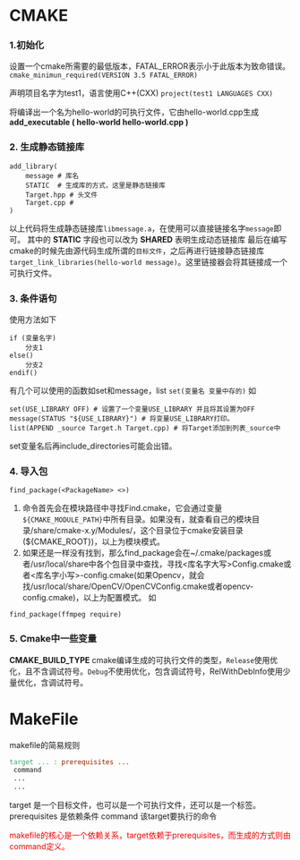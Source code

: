 # CMAKE

### 1.初始化

设置一个cmake所需要的最低版本，FATAL_ERROR表示小于此版本为致命错误。
`cmake_minimun_required(VERSION 3.5 FATAL_ERROR)`

声明项目名字为test1，语言使用C++(CXX)
`project(test1 LANGUAGES CXX)`

将编译出一个名为hello-world的可执行文件，它由hello-world.cpp生成
__add_executable ( hello-world hello-world.cpp )__


### 2. 生成静态链接库

```shell
add_library(
    message # 库名
    STATIC  # 生成库的方式，这里是静态链接库
    Target.hpp # 头文件
    Target.cpp # 
)
```
以上代码将生成静态链接库`libmessage.a`，在使用可以直接链接名字`message`即可。
其中的 __STATIC__ 字段也可以改为 __SHARED__ 表明生成动态链接库
最后在编写cmake的时候先由源代码生成所谓的`目标文件`，之后再进行链接静态链接库
`target_link_libraries(hello-world message)`。这里链接器会将其链接成一个可执行文件。

### 3. 条件语句

使用方法如下
```shell
if (变量名字)
    分支1
else()
    分支2
endif()
```
有几个可以使用的函数如set和message，list
`set(变量名 变量中存的)`
如
```shell
set(USE_LIBRARY OFF) # 设置了一个变量USE_LIBRARY 并且将其设置为OFF
message(STATUS "${USE_LIBRARY}") # 将变量USE_LIBRARY打印。
list(APPEND _source Target.h Target.cpp) # 将Target添加到列表_source中
```
set变量名后再include_directories可能会出错。

### 4. 导入包

`find_package(<PackageName> <>)`
1. 命令首先会在模块路径中寻找Find<name>.cmake，它会通过变量`${CMAKE_MODULE_PATH}`中所有目录。如果没有，就查看自己的模块目录/share/cmake-x.y/Modules/，这个目录位于cmake安装目录(${CMAKE_ROOT})，以上为模块模式。
2. 如果还是一样没有找到，那么find_package会在~/.cmake/packages或者/usr/local/share中各个包目录中查找，寻找<库名字大写>Config.cmake或者<库名字小写>-config.cmake(如果Opencv，就会找/usr/local/share/OpenCV/OpenCVConfig.cmake或者opencv-config.cmake)，以上为配置模式。
如 
```shell
find_package(ffmpeg require)
```

### 5. Cmake中一些变量

__CMAKE_BUILD_TYPE__ cmake编译生成的可执行文件的类型，`Release`使用优化，且不含调试符号。`Debug`不使用优化，包含调试符号，RelWithDebInfo使用少量优化，含调试符号。 

# MakeFile

makefile的简易规则

```makefile
target ... : prerequisites ...
 command
 ...
 ...
```

target 是一个目标文件，也可以是一个可执行文件，还可以是一个标签。
prerequisites 是依赖条件
command 该target要执行的命令

<font color=F0000>makefile的核心是一个依赖关系，target依赖于prerequisites，而生成的方式则由command定义。 </font>




